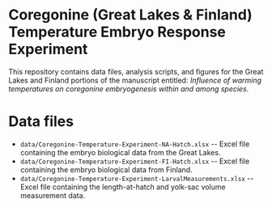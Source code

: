 Coregonine (Great Lakes & Finland) Temperature Embryo Response Experiment
==========

This repository contains data files, analysis scripts, and figures for the Great Lakes and Finland portions of the manuscript entitled: *Influence of warming temperatures on coregonine embryogenesis within and among species*.


# Data files
* `data/Coregonine-Temperature-Experiment-NA-Hatch.xlsx` -- Excel file containing the embryo biological data from the Great Lakes.  
* `data/Coregonine-Temperature-Experiment-FI-Hatch.xlsx` -- Excel file containing the embryo biological data from Finland.
* `data/Coregonine-Temperature-Experiment-LarvalMeasurements.xlsx` -- Excel file containing the length-at-hatch and yolk-sac volume measurement data.
